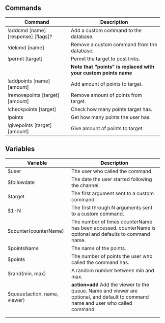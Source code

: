 ## Commands

| Command | Description |
| --- | --- |
| !addcmd [name] [response] [flags]? | Add a custom command to the database. |
| !delcmd [name] | Remove a custom command from the database. |
| !permit [target] | Permit the target to post links. |
|| **Note that "points" is replaced with your custom points name** |
| !addpoints [name] [amount] | Add amount of points to target. |
| !removepoints [target] [amount] | Remove amount of points from target. |
| !checkpoints [target] | Check how many points target has. |
| !points | Get how many points the user has. |
| !givepoints [target] [amount] | Give amount of points to target. |

## Variables

| Variable | Description |
| --- | --- |
| $user | The user who called the command. |
| $followdate | The date the user started following the channel. |
| $target | The first argument sent to a custom command. |
| $1-N | The first through N arguments sent to a custom command. |
| $counter(counterName) | The number of times counterName has been accessed. counterName is optional and defaults to command name. |
| $pointsName | The name of the points. |
| $points | The number of points the user who called the command has. |
| $rand(min, max) | A random number between min and max. |
| $queue(action, name, viewer) | **action=add** Add the viewer to the queue. Name and viewer are optional, and default to command name and user who called command. |
||| **action=pop** Pull the top viewer from the queue and return their name. Queue name is optional. |
||| **action=remove** Remove viewer from the queue. Name and viewer are optional, and default to command name and user who called the command. |